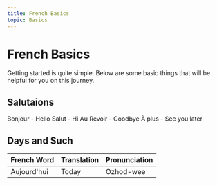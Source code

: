 ```yaml
---
title: French Basics
topic: Basics
---
```


# French Basics

Getting started is quite simple. Below are some basic things that will be helpful for you on this journey.

## Salutaions

Bonjour - Hello
Salut - Hi
Au Revoir - Goodbye
À plus - See you later

## Days and Such

| French Word | Translation | Pronunciation |
| ----------- | ----------- | ------------- |
| Aujourd'hui | Today       | Ozhod-wee     |
